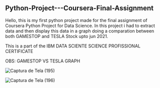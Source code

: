 ## Python-Project---Coursera-Final-Assignment

Hello, this is my first python project made for the final assignment of Coursera Python Project for Data Science. In this project i had to extract data and then display this data in a graph doing a comparation between both GAMESTOP and TESLA Stock upto jun 2021.

This is a part of the IBM DATA SCIENTE SCIENCE PROFISSIONAL CERTIFICATE

OBS: GAMESTOP VS TESLA GRAPH 

![Captura de Tela (195)](https://user-images.githubusercontent.com/104575514/173922765-ea5af508-ee9e-4f31-ab39-8d43ef5cc214.png)

![Captura de Tela (196)](https://user-images.githubusercontent.com/104575514/173922834-d82768ee-566c-458c-9773-f560587c1b77.png)






